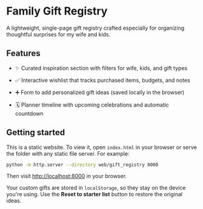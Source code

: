# Family Gift Registry

A lightweight, single-page gift registry crafted especially for organizing thoughtful surprises for my wife and kids.

## Features

- ✨ Curated inspiration section with filters for wife, kids, and gift types

- ✅ Interactive wishlist that tracks purchased items, budgets, and notes
- ➕ Form to add personalized gift ideas (saved locally in the browser)
- 🗓️ Planner timeline with upcoming celebrations and automatic countdown

## Getting started
This is a static website. To view it, open `index.html` in your browser or serve the folder with any static file server. For example:

```bash
python -m http.server --directory web/gift_registry 8000
```

Then visit [http://localhost:8000](http://localhost:8000) in your browser.

Your custom gifts are stored in `localStorage`, so they stay on the device you're using. Use the **Reset to starter list** button to restore the original ideas.
